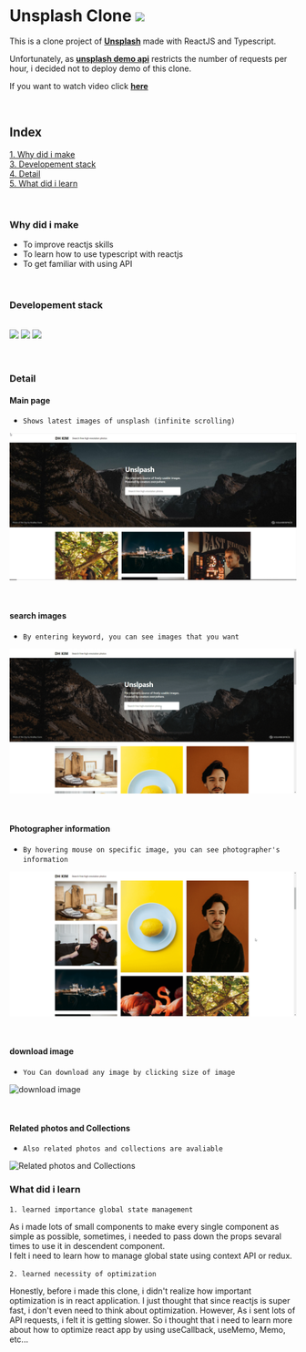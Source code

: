 # **Unsplash Clone** <img src="https://global-uploads.webflow.com/5b0c471ddb589cf22d4477a4/5cd716028463a5a1d1b1e73d_unsplash-app-icon-2.png" width="40">

This is a clone project of [**Unsplash**](https://unsplash.com) made with ReactJS and Typescript.

Unfortunately, as [**unsplash demo api**](https://unsplash.com/oauth/applications) restricts the number of requests per hour, i decided not to deploy demo of this clone.

If you want to watch video click [**here**](https://www.linkedin.com/feed/update/urn:li:activity:6756093010494267392/)

<br/>

## Index

[1. Why did i make](#Why-did-i-make)  
[3. Developement stack](#Developement-stack)  
[4. Detail](#Detail)  
[5. What did i learn](#What-did-i-learn)

<br/>

### **Why did i make**

- To improve reactjs skills
- To learn how to use typescript with reactjs
- To get familiar with using API

<br/>

### **Developement stack**

<br/>

<div>
<img src="https://www.acwebdev.tech/static/media/react-icon.52610ecf.png" width="100">
<img src="https://miro.medium.com/max/816/1*mn6bOs7s6Qbao15PMNRyOA.png" width="100">
<img src="https://encrypted-tbn0.gstatic.com/images?q=tbn:ANd9GcQbdjy4HpplGW-RqVYTAB5dEZ18l4jdj07HcA&usqp=CAU" width="100">
</div>

<br/>
<br/>

### **Detail**

#### **Main page**

- `Shows latest images of unsplash (infinite scrolling)`

![main page](./thumbnail.jpg)

<br/>

#### **search images**

- `By entering keyword, you can see images that you want`

![search images](./search.gif)

<br/>

#### **Photographer information**

- `By hovering mouse on specific image, you can see photographer's information`

![Photographer information](./photographerInfo.gif)

<br/>

#### **download image**

- `You Can download any image by clicking size of image`

![download image](./download.gif)

<br/>

#### **Related photos and Collections**

- `Also related photos and collections are avaliable`

![Related photos and Collections](./related.gif)


### **What did i learn**

`1. learned importance global state management`

As i made lots of small components to make every single component as simple as possible, sometimes, i needed to pass down the props sevaral times to use it in descendent component.   
I felt i need to learn how to manage global state using context API or redux.

`2. learned necessity of optimization`

Honestly, before i made this clone, i didn't realize how important optimization is in react application. I just thought that since reactjs is super fast, i don't even need to think about optimization. However, As i sent lots of API requests, i felt it is getting slower.
So i thought that i need to learn more about how to optimize react app by using useCallback, useMemo, Memo, etc...
